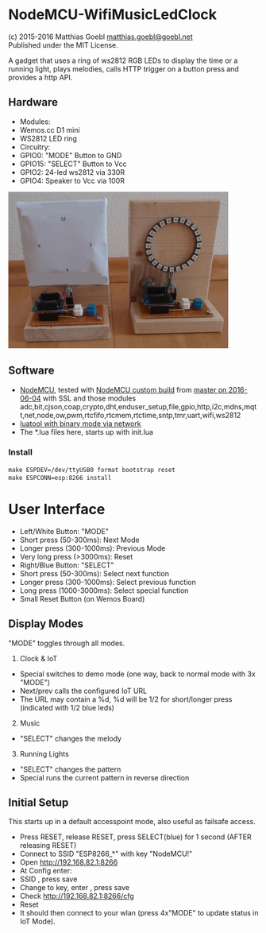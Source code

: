 NodeMCU-WifiMusicLedClock
=========================
(c) 2015-2016 Matthias Goebl <matthias.goebl@goebl.net>  
Published under the MIT License.

A gadget that uses a ring of ws2812 RGB LEDs to display the time or a running light,
plays melodies, calls HTTP trigger on a button press and provides a http API.


Hardware
---------

- Modules:
 - Wemos.cc D1 mini
 - WS2812 LED ring
- Circuitry:
 - GPIO0: "MODE" Button to GND
 - GPIO15: "SELECT" Button to Vcc
 - GPIO2: 24-led ws2812 via 330R
 - GPIO4: Speaker to Vcc via 100R

![first two prototypes](wifimusicledclocks.jpg?raw=true "first two prototypes")

Software
--------
- [NodeMCU](https://github.com/nodemcu/nodemcu-firmware), tested with [NodeMCU custom build](http://nodemcu-build.com/) from [master on 2016-06-04](https://github.com/nodemcu/nodemcu-firmware/commit/cdaf6344457ae427d8c06ac28a645047f9e0f588)
with SSL and those modules adc,bit,cjson,coap,crypto,dht,enduser_setup,file,gpio,http,i2c,mdns,mqtt,net,node,ow,pwm,rtcfifo,rtcmem,rtctime,sntp,tmr,uart,wifi,ws2812
- [luatool with binary mode via network](https://github.com/matgoebl/luatool)
- The *.lua files here, starts up with init.lua

### Install
    make ESPDEV=/dev/ttyUSB0 format bootstrap reset
    make ESPCONN=esp:8266 install


User Interface
==============
- Left/White Button: "MODE"
 - Short press (50-300ms): Next Mode
 - Longer press (300-1000ms): Previous Mode
 - Very long press (>3000ms): Reset
- Right/Blue Button: "SELECT"
 - Short press (50-300ms): Select next function
 - Longer press (300-1000ms): Select previous function
 - Long press (1000-3000ms): Select special function
- Small Reset Button (on Wemos Board)


Display Modes
-------------
"MODE" toggles through all modes.

1. Clock & IoT
 - Special switches to demo mode (one way, back to normal mode with 3x "MODE")
 - Next/prev calls the configured IoT URL
 - The URL may contain a %d, %d will be 1/2 for short/longer press (indicated with 1/2 blue leds)
2. Music
 - "SELECT" changes the melody
3. Running Lights
 - "SELECT" changes the pattern
 - Special runs the current pattern in reverse direction


Initial Setup
-------------
This starts up in a default accesspoint mode, also useful as failsafe access.

- Press RESET, release RESET, press SELECT(blue) for 1 second (AFTER releasing RESET)
- Connect to SSID "ESP8266_*" with key "NodeMCU!"
- Open http://192.168.82.1:8266
- At Config enter:
 - SSID <your SSID>, press save
 - Change to key, enter <key>, press save
- Check http://192.168.82.1:8266/cfg
- Reset
- It should then connect to your wlan (press 4x"MODE" to update status in IoT Mode).
